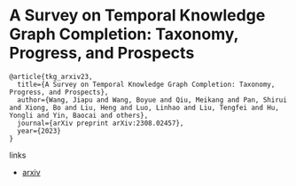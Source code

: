 # A Survey on Temporal Knowledge Graph Completion: Taxonomy, Progress, and Prospects

```
@article{tkg_arxiv23,
  title={A Survey on Temporal Knowledge Graph Completion: Taxonomy, Progress, and Prospects},
  author={Wang, Jiapu and Wang, Boyue and Qiu, Meikang and Pan, Shirui and Xiong, Bo and Liu, Heng and Luo, Linhao and Liu, Tengfei and Hu, Yongli and Yin, Baocai and others},
  journal={arXiv preprint arXiv:2308.02457},
  year={2023}
}
```

links
- [arxiv](https://arxiv.org/abs/2308.02457)
